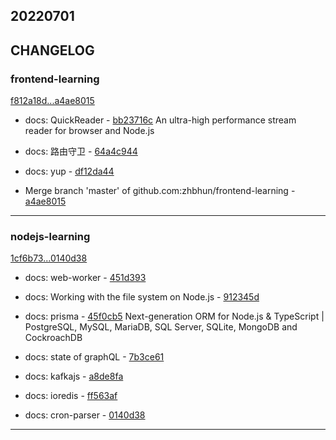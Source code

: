 ## 20220701

## CHANGELOG

### frontend-learning

[f812a18d...a4ae8015](https://github.com/zhbhun/frontend-learning/compare/f812a18d...a4ae8015)

* docs: QuickReader - [bb23716c](https://github.com/zhbhun/frontend-learning/commit/bb23716c66bd1f9b9cae3d49cfbeed2e98af1e01)
    An ultra-high performance stream reader for browser and Node.js
    

* docs: 路由守卫 - [64a4c944](https://github.com/zhbhun/frontend-learning/commit/64a4c944c7a57b1e73b3c32e2c8b810f55a189a4)
* docs: yup - [df12da44](https://github.com/zhbhun/frontend-learning/commit/df12da4469c5a2c5d97e7d93e8a06d3d5d9832e1)
* Merge branch 'master' of github.com:zhbhun/frontend-learning - [a4ae8015](https://github.com/zhbhun/frontend-learning/commit/a4ae8015b56aa5812a7a1ab6062d074d9288173f)

---

### nodejs-learning

[1cf6b73...0140d38](https://github.com/zhbhun/nodejs-learning/compare/1cf6b73...0140d38)

* docs: web-worker - [451d393](https://github.com/zhbhun/nodejs-learning/commit/451d3938817bc751d39b5f60a12e6eacb80bcf66)
* docs: Working with the file system on Node.js - [912345d](https://github.com/zhbhun/nodejs-learning/commit/912345d50774d189685d5faf87c8bf7bf9317f82)
* docs: prisma - [45f0cb5](https://github.com/zhbhun/nodejs-learning/commit/45f0cb569b4c064685085504aff2ee302936cc88)
    Next-generation ORM for Node.js & TypeScript | PostgreSQL, MySQL, MariaDB, SQL Server, SQLite, MongoDB and CockroachDB
    

* docs: state of graphQL - [7b3ce61](https://github.com/zhbhun/nodejs-learning/commit/7b3ce61c14de0439dde27266fa2b45083636c6e9)
* docs: kafkajs - [a8de8fa](https://github.com/zhbhun/nodejs-learning/commit/a8de8fa683d1bc4b8198591e50d572b5a02c6f19)
* docs: ioredis - [ff563af](https://github.com/zhbhun/nodejs-learning/commit/ff563afa3cf1063cca9f3250ebc9c84fff5eaeb9)
* docs: cron-parser - [0140d38](https://github.com/zhbhun/nodejs-learning/commit/0140d3878a088c53b79489539a507e74dd7af6c3)

---

